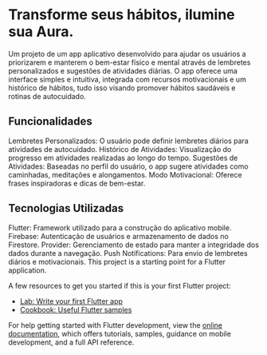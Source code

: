 # Transforme seus hábitos, ilumine sua Aura.

Um projeto de um app aplicativo desenvolvido para ajudar os usuários a priorizarem e manterem o bem-estar físico e mental através de lembretes personalizados e sugestões de atividades diárias. O app oferece uma interface simples e intuitiva, integrada com recursos motivacionais e um histórico de hábitos, tudo isso visando promover hábitos saudáveis e rotinas de autocuidado.

## Funcionalidades
Lembretes Personalizados: O usuário pode definir lembretes diários para atividades de autocuidado.
Histórico de Atividades: Visualização do progresso em atividades realizadas ao longo do tempo.
Sugestões de Atividades: Baseadas no perfil do usuário, o app sugere atividades como caminhadas, meditações e alongamentos.
Modo Motivacional: Oferece frases inspiradoras e dicas de bem-estar.


## Tecnologias Utilizadas
Flutter: Framework utilizado para a construção do aplicativo mobile.
Firebase: Autenticação de usuários e armazenamento de dados no Firestore.
Provider: Gerenciamento de estado para manter a integridade dos dados durante a navegação.
Push Notifications: Para envio de lembretes diários e motivacionais.
This project is a starting point for a Flutter application.

A few resources to get you started if this is your first Flutter project:

- [Lab: Write your first Flutter app](https://docs.flutter.dev/get-started/codelab)
- [Cookbook: Useful Flutter samples](https://docs.flutter.dev/cookbook)

For help getting started with Flutter development, view the
[online documentation](https://docs.flutter.dev/), which offers tutorials,
samples, guidance on mobile development, and a full API reference.
